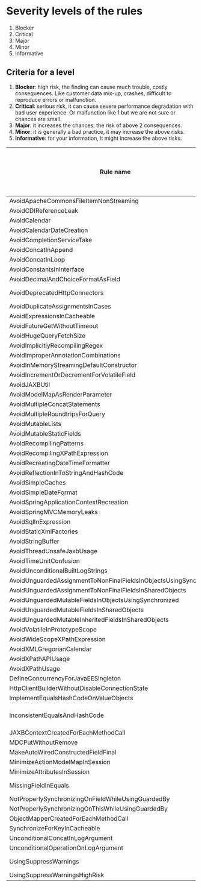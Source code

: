 # Severity levels of the rules
1. Blocker
2. Critical
3. Major
4. Minor
5. Informative

## Criteria for a level
1. **Blocker**: high risk, the finding can cause much trouble, costly consequences. Like customer data mix-up, crashes, difficult to reproduce errors or malfunction. 
2. **Critical**: serious risk, it can cause severe performance degradation with bad user experience. Or malfunction like 1 but we are not sure or chances are small.
3. **Major**: it increases the chances, the risk of above 2 consequences.
4. **Minor**: it is generally a bad practice, it may increase the above risks.
5. **Informative**: for your information, it might increase the above risks.

| Rule name | original level 2020-11| proposed level | level after review 1 (if different)| decided level after review 2 (if different)
| --------- | ------------- | -------------- | ------- | ---
|AvoidApacheCommonsFileItemNonStreaming| 2| 2|
|AvoidCDIReferenceLeak| 2| 1|
|AvoidCalendar| 2| 3|
|AvoidCalendarDateCreation| 2| 2|
|AvoidCompletionServiceTake| 2| 2|
|AvoidConcatInAppend| 2| 2|
|AvoidConcatInLoop| 2| 2|
|AvoidConstantsInInterface| 3| 3-4?| 3
|AvoidDecimalAndChoiceFormatAsField|2|1? |1
|AvoidDeprecatedHttpConnectors|3 |1? |2 (maybe later to 1)
|AvoidDuplicateAssignmentsInCases|2 |2 |
|AvoidExpressionsInCacheable|2|2|
|AvoidFutureGetWithoutTimeout| 2| 2| |1
|AvoidHugeQueryFetchSize|2|2|
|AvoidImplicitlyRecompilingRegex| 2| 2|
|AvoidImproperAnnotationCombinations|2|3?|3
|AvoidInMemoryStreamingDefaultConstructor|2 | 2|
|AvoidIncrementOrDecrementForVolatileField| 2| 1?|1
|AvoidJAXBUtil| 2| 2|
|AvoidModelMapAsRenderParameter|2|2|
|AvoidMultipleConcatStatements|2 | 2|
|AvoidMultipleRoundtripsForQuery|2|2|
|AvoidMutableLists|2 |3 |
|AvoidMutableStaticFields| 2| 3?| 3
|AvoidRecompilingPatterns| 2|2 |
|AvoidRecompilingXPathExpression| 2| 2|
|AvoidRecreatingDateTimeFormatter| 2| 2|
|AvoidReflectionInToStringAndHashCode| 2| 2|
|AvoidSimpleCaches|2|3| |2
|AvoidSimpleDateFormat| 2| 2|
|AvoidSpringApplicationContextRecreation|2|2|
|AvoidSpringMVCMemoryLeaks|2|2| |1
|AvoidSqlInExpression|2|2|
|AvoidStaticXmlFactories| 1| 1|
|AvoidStringBuffer| 3| 3|
|AvoidThreadUnsafeJaxbUsage| 1| 1|
|AvoidTimeUnitConfusion| 2| 3?|3
|AvoidUnconditionalBuiltLogStrings| 2| 2|
|AvoidUnguardedAssignmentToNonFinalFieldsInObjectsUsingSynchronized| 2| 1?|1
|AvoidUnguardedAssignmentToNonFinalFieldsInSharedObjects| 2| 1?|1
|AvoidUnguardedMutableFieldsInObjectsUsingSynchronized| 3| 3?|3
|AvoidUnguardedMutableFieldsInSharedObjects| 2| 2?|1
|AvoidUnguardedMutableInheritedFieldsInSharedObjects| 2| 2?|1
|AvoidVolatileInPrototypeScope|2|2|
|AvoidWideScopeXPathExpression| 2| 2|
|AvoidXMLGregorianCalendar| 2| 2|
|AvoidXPathAPIUsage| 2| 3?|3
|AvoidXPathUsage| 3| 3?|3
|DefineConcurrencyForJavaEESingleton|2|3|
|HttpClientBuilderWithoutDisableConnectionState| 2| 2|
|ImplementEqualsHashCodeOnValueObjects| 3| 3|
|InconsistentEqualsAndHashCode| 2| 1?| 1 (false positives fixed)
|JAXBContextCreatedForEachMethodCall| 2| 2|
|MDCPutWithoutRemove| 2| 2|
|MakeAutoWiredConstructedFieldFinal|4|3?|3
|MinimizeActionModelMapInSession| 2| 2|
|MinimizeAttributesInSession|2|2|
|MissingFieldInEquals| 2| 3?| 3 (maybe later 2)
|NotProperlySynchronizingOnFieldWhileUsingGuardedBy|3|3| |2
|NotProperlySynchronizingOnThisWhileUsingGuardedBy|3|3| |2
|ObjectMapperCreatedForEachMethodCall| 2| 2|
|SynchronizeForKeyInCacheable|2|2|
|UnconditionalConcatInLogArgument| 2| 2|
|UnconditionalOperationOnLogArgument| 2| 2|
|UsingSuppressWarnings| 4| 5?| 4 (maybe later 5)|5
|UsingSuppressWarningsHighRisk| 4| 4?| 4
